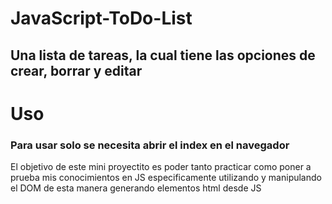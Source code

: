 # JavaScript-ToDo-List
<h2>Una lista de tareas, la cual tiene las opciones de crear, borrar y editar</h2>
<h1>Uso</h1>
<h3>Para usar solo se necesita abrir el index en el navegador</h3>
<p>El objetivo de este mini proyectito es poder tanto practicar como poner a prueba mis conocimientos en JS especificamente utilizando y manipulando el DOM de esta manera generando elementos html desde JS </p>

